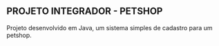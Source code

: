PROJETO INTEGRADOR - PETSHOP
-
Projeto desenvolvido em Java, um sistema simples de cadastro para um petshop.



